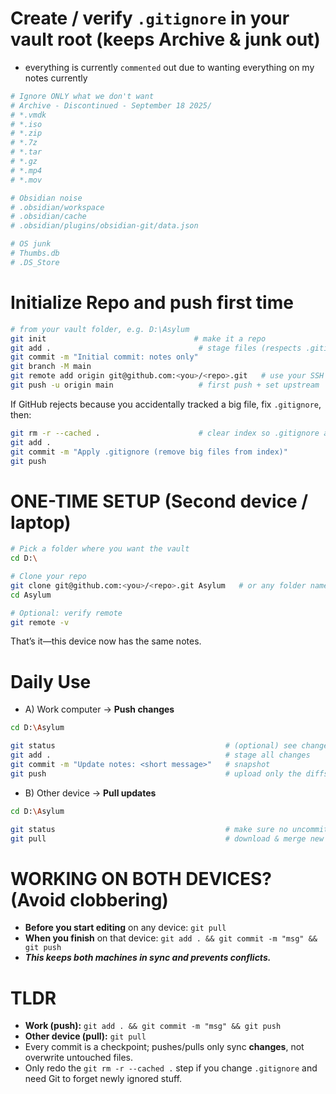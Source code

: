 # Create / verify `.gitignore` in your vault root (keeps Archive & junk out)
- everything is currently `commented` out due to wanting everything on my notes currently
```bash
# Ignore ONLY what we don't want
# Archive - Discontinued - September 18 2025/
# *.vmdk
# *.iso
# *.zip
# *.7z
# *.tar
# *.gz
# *.mp4
# *.mov

# Obsidian noise
# .obsidian/workspace
# .obsidian/cache
# .obsidian/plugins/obsidian-git/data.json

# OS junk
# Thumbs.db
# .DS_Store
```
# Initialize Repo and push first time
```bash
# from your vault folder, e.g. D:\Asylum
git init                                 # make it a repo
git add .                                 # stage files (respects .gitignore)
git commit -m "Initial commit: notes only"
git branch -M main
git remote add origin git@github.com:<you>/<repo>.git   # use your SSH URL
git push -u origin main                   # first push + set upstream
```
If GitHub rejects because you accidentally tracked a big file, fix `.gitignore`, then:
```bash
git rm -r --cached .                      # clear index so .gitignore applies
git add .
git commit -m "Apply .gitignore (remove big files from index)"
git push
```
# ONE-TIME SETUP (Second device / laptop)
```bash
# Pick a folder where you want the vault
cd D:\

# Clone your repo
git clone git@github.com:<you>/<repo>.git Asylum   # or any folder name
cd Asylum

# Optional: verify remote
git remote -v
```
That’s it—this device now has the same notes.
# Daily Use
- A) Work computer → **Push changes**
```bash
cd D:\Asylum

git status                                      # (optional) see changes
git add .                                       # stage all changes
git commit -m "Update notes: <short message>"   # snapshot
git push                                        # upload only the diffs
```
- B) Other device → **Pull updates**
```bash
cd D:\Asylum

git status                                      # make sure no uncommitted edits
git pull                                        # download & merge new commits
```
# WORKING ON BOTH DEVICES? (Avoid clobbering)
- **Before you start editing** on any device: `git pull`
- **When you finish** on that device: `git add . && git commit -m "msg" && git push`
- ***This keeps both machines in sync and prevents conflicts.***
# TLDR
- **Work (push):** `git add . && git commit -m "msg" && git push`
- **Other device (pull):** `git pull`
- Every commit is a checkpoint; pushes/pulls only sync **changes**, not overwrite untouched files.
- Only redo the `git rm -r --cached .` step if you change `.gitignore` and need Git to forget newly ignored stuff.